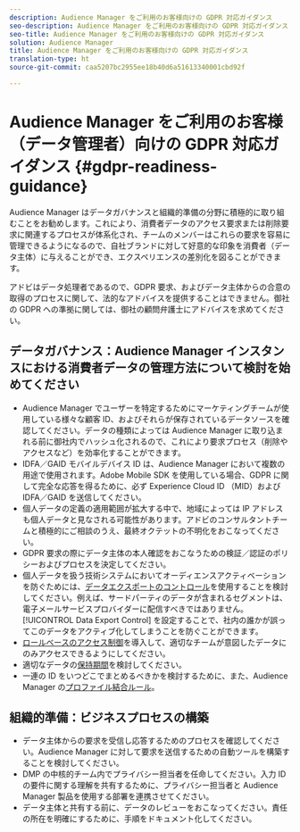 ```yaml
---
description: Audience Manager をご利用のお客様向けの GDPR 対応ガイダンス
seo-description: Audience Manager をご利用のお客様向けの GDPR 対応ガイダンス
seo-title: Audience Manager をご利用のお客様向けの GDPR 対応ガイダンス
solution: Audience Manager
title: Audience Manager をご利用のお客様向けの GDPR 対応ガイダンス
translation-type: ht
source-git-commit: caa5207bc2955ee18b40d6a51613340001cbd92f

---
```



# Audience Manager をご利用のお客様（データ管理者）向けの GDPR 対応ガイダンス {#gdpr-readiness-guidance}

Audience Manager はデータガバナンスと組織的準備の分野に積極的に取り組むことをお勧めします。これにより、消費者データのアクセス要求または削除要求に関連するプロセスが体系化され、チームのメンバーはこれらの要求を容易に管理できるようになるので、自社ブランドに対して好意的な印象を消費者（データ主体）に与えることができ、エクスペリエンスの差別化を図ることができます。

アドビはデータ処理者であるので、GDPR 要求、およびデータ主体からの合意の取得のプロセスに関して、法的なアドバイスを提供することはできません。御社の GDPR への準拠に関しては、御社の顧問弁護士にアドバイスを求めてください。

## データガバナンス：Audience Manager インスタンスにおける消費者データの管理方法について検討を始めてください

* Audience Manager でユーザーを特定するためにマーケティングチームが使用している様々な顧客 ID、およびそれらが保存されているデータソースを確認してください。データの種類によっては Audience Manager に取り込まれる前に御社内でハッシュ化されるので、これにより要求プロセス（削除やアクセスなど）を効率化することができます。
* IDFA／GAID モバイルデバイス ID は、Audience Manager において複数の用途で使用されます。Adobe Mobile SDK を使用している場合、GDPR に関して完全な応答を得るために、必ず Experience Cloud ID （MID）および IDFA／GAID を送信してください。
* 個人データの定義の適用範囲が拡大する中で、地域によっては IP アドレスも個人データと見なされる可能性があります。アドビのコンサルタントチームと積極的にご相談のうえ、最終オクテットの不明化をおこなってください。
* GDPR 要求の際にデータ主体の本人確認をおこなうための検証／認証のポリシーおよびプロセスを決定してください。
* 個人データを扱う技術システムにおいてオーディエンスアクティベーションを防ぐためには、[データエクスポートのコントロール](../../features/data-export-controls.md)を使用することを検討してください。例えば、サードパーティのデータが含まれるセグメントは、電子メールサービスプロバイダーに配信すべきではありません。[!UICONTROL Data Export Control] を設定することで、社内の誰かが誤ってこのデータをアクティブ化してしまうことを防ぐことができます。
* [ロールベースのアクセス制御](../../features/administration/administration-overview.md)を導入して、適切なチームが意図したデータにのみアクセスできるようにしてください。
* 適切なデータの[保持期間](../../faq/faq-privacy.md#data-retention-faq)を検討してください。
* 一連の ID をいつどこでまとめるべきかを検討するために、また、Audience Manager の[プロファイル結合ルール](../../features/profile-merge-rules/merge-rules-overview.md)。

## 組織的準備：ビジネスプロセスの構築

* データ主体からの要求を受信し応答するためのプロセスを確認してください。Audience Manager に対して要求を送信するための自動ツールを構築することを検討してください。
* DMP の中核的チーム内でプライバシー担当者を任命してください。入力 ID の要件に関する理解を共有するために、プライバシー担当者と Audience Manager 製品を使用する部署を連携させてください。
* データ主体と共有する前に、データのレビューをおこなってください。責任の所在を明確にするために、手順をドキュメント化してください。
